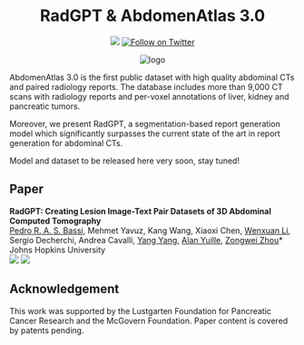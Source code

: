 <h1 align="center">RadGPT & AbdomenAtlas 3.0</h1>
<p align="center">
    <a href="https://github.com/MrGiovanni/RadGPT"><img src="https://img.shields.io/github/stars/MrGiovanni/RadGPT?style=social" /></a>
    <a href="https://twitter.com/bodymaps317"><img src="https://img.shields.io/twitter/follow/BodyMaps" alt="Follow on Twitter" /></a>
</p>

<div align="center">
 
![logo](document/fig_teaser.png)
</div>

AbdomenAtlas 3.0 is the first public dataset with high quality abdominal CTs and paired radiology reports. The database includes more than 9,000 CT scans with radiology reports and per-voxel annotations of liver, kidney and pancreatic tumors.

Moreover, we present RadGPT, a segmentation-based report generation model which significantly surpasses the current state of the art in report generation for abdominal CTs.

Model and dataset to be released here very soon, stay tuned!

## Paper

<b>RadGPT: Creating Lesion Image-Text Pair Datasets of 3D Abdominal Computed Tomography</b> <br/>
[Pedro R. A. S. Bassi](https://scholar.google.com/citations?user=NftgL6gAAAAJ&hl=en), Mehmet Yavuz, Kang Wang, Xiaoxi Chen, [Wenxuan Li](https://scholar.google.com/citations?hl=en&user=tpNZM2YAAAAJ), Sergio Decherchi, Andrea Cavalli, [Yang Yang](https://scholar.google.com/citations?hl=en&user=6XsJUBIAAAAJ), [Alan Yuille](https://www.cs.jhu.edu/~ayuille/), [Zongwei Zhou](https://www.zongweiz.com/)* <br/>
Johns Hopkins University <br/>
<a href='https://www.zongweiz.com/dataset'><img src='https://img.shields.io/badge/Project-Page-Green'></a> <a href='https://www.cs.jhu.edu/~zongwei/publication/bassi2025radgpt.pdf'><img src='https://img.shields.io/badge/Paper-PDF-purple'></a>

## Acknowledgement

This work was supported by the Lustgarten Foundation for Pancreatic Cancer Research and the McGovern Foundation. Paper content is covered by patents pending.
